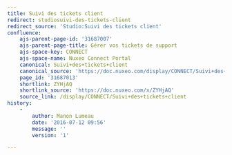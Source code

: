 ```yaml
---
title: Suivi des tickets client
redirect: studiosuivi-des-tickets-client
redirect_source: 'Studio:Suivi des tickets client'
confluence:
    ajs-parent-page-id: '31687007'
    ajs-parent-page-title: Gérer vos tickets de support
    ajs-space-key: CONNECT
    ajs-space-name: Nuxeo Connect Portal
    canonical: Suivi+des+tickets+client
    canonical_source: 'https://doc.nuxeo.com/display/CONNECT/Suivi+des+tickets+client'
    page_id: '31687013'
    shortlink: ZYHjAQ
    shortlink_source: 'https://doc.nuxeo.com/x/ZYHjAQ'
    source_link: /display/CONNECT/Suivi+des+tickets+client
history:
    - 
        author: Manon Lumeau
        date: '2016-07-12 09:56'
        message: ''
        version: '1'

---
```

